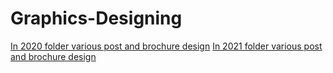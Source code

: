 # Graphics-Designing
[In 2020 folder various post and brochure design](https://github.com/raviraj0922/Graphics-Designing/tree/main/2020)
[In 2021 folder various post and brochure design](https://github.com/raviraj0922/Graphics-Designing/tree/main/2021)
